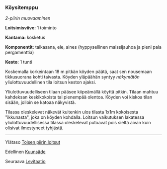 ### Köysitemppu

*2-piirin muovaaminen*

**Loitsimisviive:** 1 toiminto

**Kantama:** kosketus

**Komponentit:** taikasana, ele, aines (hyppysellinen maissijauhoa ja pieni pala pergamenttia)

**Kesto:** 1 tunti

Koskemalla korkeintaan 18 m pitkän köyden päätä, saat sen nousemaan tikkusuorana kohti taivasta. Köyden yläpäähän syntyy *näkymätön* yliulottuvuudellinen tila loitsun keston ajaksi. 

Yliulottuvuudelliseen tilaan pääsee kiipeämällä köyttä pitkin. Tilaan mahtuu kahdeksan keskikokoista tai pienempää olentoa. Köyden voi kiskoa tilan sisään, jolloin se katoaa näkyvistä.

Tilassa oleskelevat näkevät kuitenkin ulos tilasta 1x1m kokoisesta "ikkunasta", joka on köyden kohdalla. Loitsun vaikutuksen lakatessa yliulottuvuudellisessa tilassa oleskelevat putoavat pois sieltä aivan kuin olisivat ilmestyneet tyhjästä.	

----

Ylätaso [Toisen piirin loitsut](2_piirin_loitsut.md)

Edellinen [Kuunsäde](Kuunsäde.md)

Seuraava [Levitaatio](Levitaatio.md)
